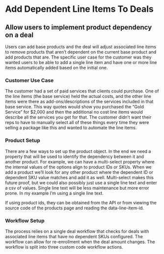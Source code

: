 # Add Dependent Line Items To Deals
## Allow users to implement product dependency on a deal

Users can add base products and the deal will adjust associated line items to remove products that aren’t dependent on the current base product and add products that are. The specific user case for the customer was they wanted users to be able to add a single line item and have one or more line items automatically added based on the initial one.

### Customer Use Case

The customer had a set of paid services that clients could purchase. One of the line items (the base service) held the actual costs, and the other line items were there as add-ons/descriptions of the services included in that base service. This way quotes would show you purchased the “Gold Service” for $2,000 and then the additional no cost line items would describe all the services you get for that. The customer didn’t want their reps to have to manually select all of these things every time they were selling a package like this and wanted to automate the line items.

### Product Setup

There are a few ways to set up the product object. In the end we need a property that will be used to identify the dependency between it and another product. For example, we can have a multi-select property where the internal values of the options align to product IDs or SKUs. When we add a product we’ll look for any other product where the dependent ID or dependent SKU value matches and add it as well. Multi-select makes this future proof, but we could also possibly just use a single line text and enter a csv of values. Single line text will be less maintenance but more error prone. In my example I’m using a single line text.

If using product ids, they can be obtained from the API or from viewing the source code of the products page and reading the data-line-item-id.
 
### Workflow Setup
The process relies on a single deal workflow that checks for deals with associated line items that have no dependent SKUs configured. The workflow can allow for re-enrollment when the deal amount changes. The workflow is split into three custom code workflow actions.
